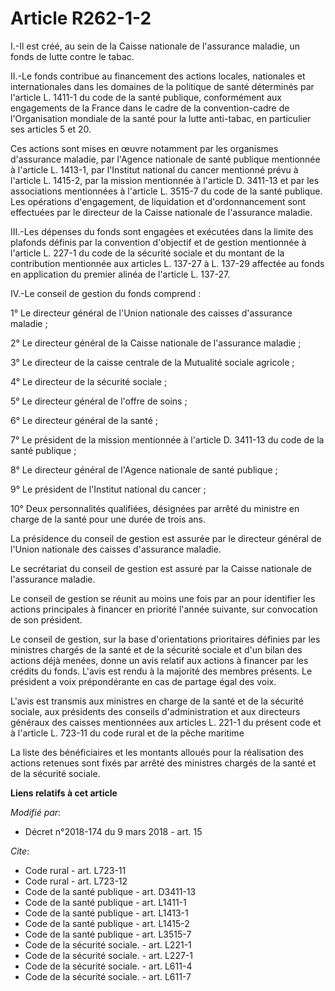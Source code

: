 # Article R262-1-2

I.-Il est créé, au sein de la Caisse nationale de l'assurance maladie, un fonds de lutte contre le tabac.

II.-Le fonds contribue au financement des actions locales, nationales et internationales dans les domaines de la politique de
santé déterminés par l'article L. 1411-1 du code de la santé publique, conformément aux engagements de la France dans le
cadre de la convention-cadre de l'Organisation mondiale de la santé pour la lutte anti-tabac, en particulier ses articles 5
et 20.

Ces actions sont mises en œuvre notamment par les organismes d'assurance maladie, par l'Agence nationale de santé publique
mentionnée à l'article L. 1413-1, par l'Institut national du cancer mentionné prévu à l'article L. 1415-2, par la mission
mentionnée à l'article D. 3411-13 et par les associations mentionnées à l'article L. 3515-7 du code de la santé publique. Les
opérations d'engagement, de liquidation et d'ordonnancement sont effectuées par le directeur de la Caisse nationale de
l'assurance maladie.

III.-Les dépenses du fonds sont engagées et exécutées dans la limite des plafonds définis par la convention d'objectif et de
gestion mentionnée à l'article L. 227-1 du code de la sécurité sociale et du montant de la contribution mentionnée aux
articles L. 137-27 à L. 137-29 affectée au fonds en application du premier alinéa de l'article L. 137-27.

IV.-Le conseil de gestion du fonds comprend :

1° Le directeur général de l'Union nationale des caisses d'assurance maladie ;

2° Le directeur général de la Caisse nationale de l'assurance maladie ;

3° Le directeur de la caisse centrale de la Mutualité sociale agricole ;

4° Le directeur de la sécurité sociale ;

5° Le directeur général de l'offre de soins ;

6° Le directeur général de la santé ;

7° Le président de la mission mentionnée à l'article D. 3411-13 du code de la santé publique ;

8° Le directeur général de l'Agence nationale de santé publique ;

9° Le président de l'Institut national du cancer ;

10° Deux personnalités qualifiées, désignées par arrêté du ministre en charge de la santé pour une durée de trois ans.

La présidence du conseil de gestion est assurée par le directeur général de l'Union nationale des caisses d'assurance
maladie.

Le secrétariat du conseil de gestion est assuré par la Caisse nationale de l'assurance maladie.

Le conseil de gestion se réunit au moins une fois par an pour identifier les actions principales à financer en priorité
l'année suivante, sur convocation de son président.

Le conseil de gestion, sur la base d'orientations prioritaires définies par les ministres chargés de la santé et de la
sécurité sociale et d'un bilan des actions déjà menées, donne un avis relatif aux actions à financer par les crédits du
fonds. L'avis est rendu à la majorité des membres présents. Le président a voix prépondérante en cas de partage égal des
voix.

L'avis est transmis aux ministres en charge de la santé et de la sécurité sociale, aux présidents des conseils
d'administration et aux directeurs généraux des caisses mentionnées aux articles L. 221-1  du présent code et à l'article L.
723-11 du code rural et de la pêche maritime

La liste des bénéficiaires et les montants alloués pour la réalisation des actions retenues sont fixés par arrêté des
ministres chargés de la santé et de la sécurité sociale.

**Liens relatifs à cet article**

_Modifié par_:

  - Décret n°2018-174 du 9 mars 2018 - art. 15

_Cite_:

  - Code rural - art. L723-11
  - Code rural - art. L723-12
  - Code de la santé publique - art. D3411-13
  - Code de la santé publique - art. L1411-1
  - Code de la santé publique - art. L1413-1
  - Code de la santé publique - art. L1415-2
  - Code de la santé publique - art. L3515-7
  - Code de la sécurité sociale. - art. L221-1
  - Code de la sécurité sociale. - art. L227-1
  - Code de la sécurité sociale. - art. L611-4
  - Code de la sécurité sociale. - art. L611-7

